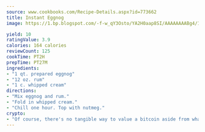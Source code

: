 ```yaml
---
source: www.cookbooks.com/Recipe-Details.aspx?id=773662
title: Instant Eggnog
image: https://1.bp.blogspot.com/-f-w_qY3Osto/YA2H0aap8SI/AAAAAAAABg4/17myAO5s9b8JksYvWDXpYkaDlcY0g6k_gCLcBGAsYHQ/s296/3.png

yield: 10
ratingValue: 3.9
calories: 164 calories
reviewCount: 125
cookTime: PT2H
prepTime: PT27M
ingredients:
- "1 qt. prepared eggnog"
- "12 oz. rum"
- "1 c. whipped cream"
directions:
- "Mix eggnog and rum."
- "Fold in whipped cream."
- "Chill one hour. Top with nutmeg."
crypto:
- "Of course, there's no tangible way to value a bitcoin aside from what someone else believes it is worth."
---
```

